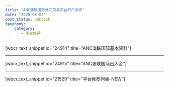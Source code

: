 ```yaml
---
title: "ANC澳联国际外汇交易平台开户测评"
date: "2020-08-02"
post_status: publish
taxonomy:
    category: 
       - 平台推荐
---
```


\[wbcr\_text\_snippet id="24914" title="ANC澳联国际基本资料"\]

* * *

\[wbcr\_text\_snippet id="24915" title="ANC澳联国际出入金"\]

* * *

\[wbcr\_text\_snippet id="21529" title="平台推荐列表-NEW"\]
